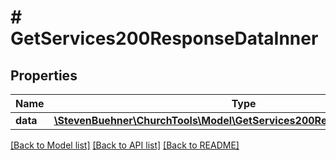 # # GetServices200ResponseDataInner

## Properties

Name | Type | Description | Notes
------------ | ------------- | ------------- | -------------
**data** | [**\StevenBuehner\ChurchTools\Model\GetServices200ResponseDataInnerData**](GetServices200ResponseDataInnerData.md) |  | [optional]

[[Back to Model list]](../../README.md#models) [[Back to API list]](../../README.md#endpoints) [[Back to README]](../../README.md)

